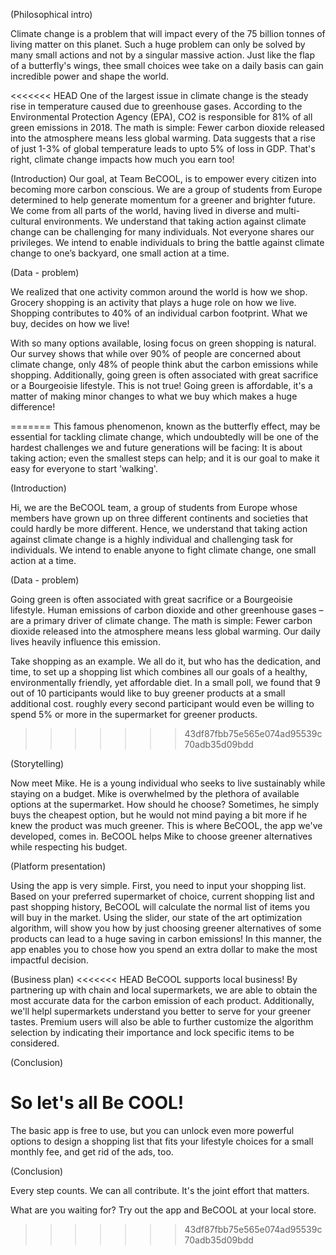 
(Philosophical intro)

Climate change is a problem that will impact every of the 75 billion tonnes of living matter on this planet.
Such a huge problem can only be solved by many small actions and not by a singular massive action. Just like the flap of
a butterfly's wings, thee small choices wee take on a daily basis can gain incredible power and shape the world.

<<<<<<< HEAD
One of the largest issue in climate change is the steady rise in temperature caused due to greenhouse gases. According
to the Environmental Protection Agency (EPA), CO2 is responsible for 81% of all green emissions in 2018. The math is
simple: Fewer carbon dioxide released into the atmosphere means less global warming. Data suggests that
a rise of just 1-3% of global temperature leads to upto 5% of loss in GDP. That's right, climate change impacts how much
you earn too!

(Introduction)
Our goal, at Team BeCOOL, is to empower every citizen into becoming more carbon conscious. We are a group of students from
Europe determined to help generate momentum for a greener and brighter future. We come from all parts of the world, having
lived in diverse and multi-cultural environments. We understand that taking action against climate change can be
challenging for many individuals. Not everyone shares our privileges. We intend to enable individuals to bring the battle
against climate change to one’s backyard, one small action at a time.

(Data - problem)

We realized that one activity common around the world is how we shop. Grocery shopping is an activity that plays a huge role
on how we live. Shopping contributes to 40% of an individual carbon footprint. What we buy, decides on how we live!

With so many options available, losing focus on green shopping is natural. Our survey shows that while over 90% of people are
concerned about climate change, only 48% of people think abut the carbon emissions while shopping.
Additionally, going green is often associated with great sacrifice or a Bourgeoisie lifestyle.
This is not true! Going green is affordable, it's a matter of making minor changes to what we buy which makes a huge difference!

=======
This famous phenomenon, known as the butterfly effect, may be essential for
 tackling climate change, which undoubtedly will be one of the hardest
 challenges we and future generations will be facing: It is about taking action;
 even the smallest steps can help; and it is our goal to make it easy for
 everyone to start 'walking'.

(Introduction)

Hi, we are the BeCOOL team, a group of students from Europe whose members have
grown up on three different continents and societies that could hardly be more
different. Hence, we understand that taking action against climate change is a
highly individual and challenging task for individuals. We intend to enable
anyone to fight climate change, one small action at a time.

(Data - problem)

Going green is often associated with great sacrifice or a Bourgeoisie lifestyle.
Human emissions of carbon dioxide and other greenhouse gases – are a primary
driver of climate change. The math is simple: Fewer carbon dioxide released into
the atmosphere means less global warming. Our daily lives heavily influence this
emission.

Take shopping as an example. We all do it, but who has the dedication, and time,
to set up a shopping list which combines all our goals of a healthy,
environmentally friendly, yet affordable diet. In a small poll, we found that 9
out of 10 participants would like to buy greener products at a small additional
cost. roughly every second participant would even be willing to spend 5% or more
in the supermarket for greener products.
>>>>>>> 43df87fbb75e565e074ad95539c70adb35d09bdd

(Storytelling)

Now meet Mike. He is a young individual who seeks to live sustainably while
staying on a budget. Mike is overwhelmed by the plethora of available options at
the supermarket. How should he choose? Sometimes, he simply buys the cheapest
option, but he would not mind paying a bit more if he knew the product was much
greener. This is where BeCOOL, the app we've developed, comes in. BeCOOL helps
Mike to choose greener alternatives while respecting his budget.

(Platform presentation)

Using the app is very simple. First, you need to input your shopping list. Based
on your preferred supermarket of choice, current shopping list and past shopping history, BeCOOL will calculate the normal
list of items you will buy in the market. Using the slider, our state of the art optimization algorithm, will show you how
by just choosing greener alternatives of some products can lead to a huge saving in carbon emissions! In this manner,
the app enables you to chose how you spend an extra dollar to make the most impactful decision.

(Business plan)
<<<<<<< HEAD
BeCOOL supports local business! By partnering up with chain and local supermarkets, we are able to obtain the most accurate
data for the carbon emission of each product. Additionally, we'll helpl supermarkets understand you better to serve for your
greener tastes. Premium users will also be able to further customize the algorithm selection by indicating their importance
and lock specific items to be considered.

(Conclusion)

So let's all Be COOL!
=======

The basic app is free to use, but you can unlock even more powerful options to
design a shopping list that fits your lifestyle choices for a small monthly fee,
and get rid of the ads, too.

(Conclusion)

Every step counts. We can all contribute. It's the joint effort that matters.

What are you waiting for? Try out the app and BeCOOL at your local store.
>>>>>>> 43df87fbb75e565e074ad95539c70adb35d09bdd
